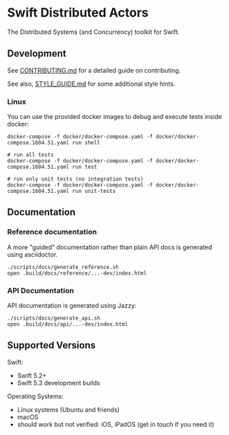 
# Swift Distributed Actors

The Distributed Systems (and Concurrency) toolkit for Swift.

## Development

See [CONTRIBUTING.md](CONTRIBUTING.md) for a detailed guide on contributing.

See also, [STYLE_GUIDE.md](STYLE_GUIDE.md) for some additional style hints.

### Linux

You can use the provided docker images to debug and execute tests inside docker:

``` 
docker-compose -f docker/docker-compose.yaml -f docker/docker-compose.1604.51.yaml run shell
```

```
# run all tests
docker-compose -f docker/docker-compose.yaml -f docker/docker-compose.1604.51.yaml run test

# run only unit tests (no integration tests)
docker-compose -f docker/docker-compose.yaml -f docker/docker-compose.1604.51.yaml run unit-tests
```

## Documentation

### Reference documentation

A more "guided" documentation rather than plain API docs is generated using asciidoctor.

```
./scripts/docs/generate_reference.sh
open .build/docs/reference/...-dev/index.html
```

### API Documentation

API documentation is generated using Jazzy:

```
./scripts/docs/generate_api.sh
open .build/docs/api/...-dev/index.html
```

## Supported Versions

Swift: 

- Swift 5.2+
- Swift 5.3 development builds

Operating Systems:

- Linux systems (Ubuntu and friends)
- macOS
- should work but not verified: iOS, iPadOS (get in touch if you need it)
